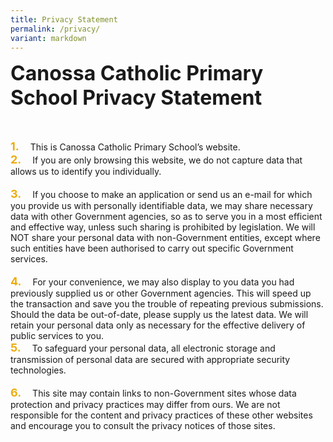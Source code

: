 ```yaml
---
title: Privacy Statement
permalink: /privacy/
variant: markdown
---
```

<b><font size="6">Canossa Catholic Primary School Privacy Statement</font></b>

<br>
<br>
<b><font size="4" color="#eeac0d">1.</font></b>   This is Canossa Catholic Primary School’s website.<br>     
<b><font size="4" color="#eeac0d">2.</font></b>   If you are only browsing this website, we do not capture data that allows us to identify you individually. 
<br><br>
<b><font size="4" color="#eeac0d">3.</font></b>   If you choose to make an application or send us an e-mail for which you provide us with personally identifiable data, we may share necessary data with other Government agencies, so as to serve you in a most efficient and effective way, unless such sharing is prohibited by legislation. We will NOT share your personal data with non-Government entities, except where such entities have been authorised to carry out specific Government services. 
<br><br>
<b><font size="4" color="#eeac0d">4.</font></b>   For your convenience, we may also display to you data you had previously supplied us or other Government agencies. This will speed up the transaction and save you the trouble of repeating previous submissions. Should the data be out-of-date, please supply us the latest data. We will retain your personal data only as necessary for the effective delivery of public services to you. 
<br>
<b><font size="4" color="#eeac0d">5.</font></b>   To safeguard your personal data, all electronic storage and transmission of personal data are secured with appropriate security technologies. 
<br><br>
<b><font size="4" color="#eeac0d">6.</font></b>  This site may contain links to non-Government sites whose data protection and privacy practices may differ from ours. We are not responsible for the content and privacy practices of these other websites and encourage you to consult the privacy notices of those sites. 